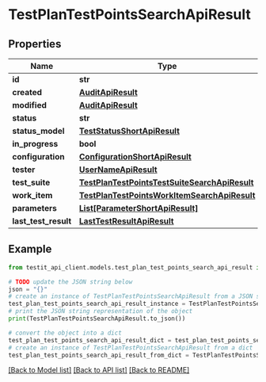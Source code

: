 # TestPlanTestPointsSearchApiResult


## Properties

Name | Type | Description | Notes
------------ | ------------- | ------------- | -------------
**id** | **str** |  | 
**created** | [**AuditApiResult**](AuditApiResult.md) |  | 
**modified** | [**AuditApiResult**](AuditApiResult.md) |  | [optional] 
**status** | **str** |  | 
**status_model** | [**TestStatusShortApiResult**](TestStatusShortApiResult.md) |  | 
**in_progress** | **bool** |  | 
**configuration** | [**ConfigurationShortApiResult**](ConfigurationShortApiResult.md) |  | 
**tester** | [**UserNameApiResult**](UserNameApiResult.md) |  | [optional] 
**test_suite** | [**TestPlanTestPointsTestSuiteSearchApiResult**](TestPlanTestPointsTestSuiteSearchApiResult.md) |  | 
**work_item** | [**TestPlanTestPointsWorkItemSearchApiResult**](TestPlanTestPointsWorkItemSearchApiResult.md) |  | 
**parameters** | [**List[ParameterShortApiResult]**](ParameterShortApiResult.md) |  | 
**last_test_result** | [**LastTestResultApiResult**](LastTestResultApiResult.md) |  | [optional] 

## Example

```python
from testit_api_client.models.test_plan_test_points_search_api_result import TestPlanTestPointsSearchApiResult

# TODO update the JSON string below
json = "{}"
# create an instance of TestPlanTestPointsSearchApiResult from a JSON string
test_plan_test_points_search_api_result_instance = TestPlanTestPointsSearchApiResult.from_json(json)
# print the JSON string representation of the object
print(TestPlanTestPointsSearchApiResult.to_json())

# convert the object into a dict
test_plan_test_points_search_api_result_dict = test_plan_test_points_search_api_result_instance.to_dict()
# create an instance of TestPlanTestPointsSearchApiResult from a dict
test_plan_test_points_search_api_result_from_dict = TestPlanTestPointsSearchApiResult.from_dict(test_plan_test_points_search_api_result_dict)
```
[[Back to Model list]](../README.md#documentation-for-models) [[Back to API list]](../README.md#documentation-for-api-endpoints) [[Back to README]](../README.md)


